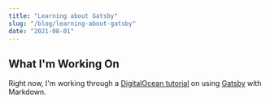 ```yaml
---
title: "Learning about Gatsby"
slug: "/blog/learning-about-gatsby"
date: "2021-08-01"
---
```


## What I'm Working On

Right now, I'm working through a [DigitalOcean tutorial](https://www.digitalocean.com/community/tutorials) on using [Gatsby](https://www.gatsbyjs.com/) with Markdown.